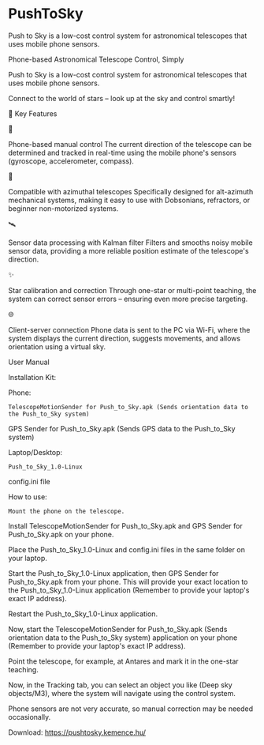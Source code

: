 # PushToSky
Push to Sky is a low-cost control system for astronomical telescopes that uses mobile phone sensors.

Phone-based Astronomical Telescope Control, Simply 

Push to Sky is a low-cost control system for astronomical telescopes that uses mobile phone sensors. 

Connect to the world of stars – look up at the sky and control smartly! 

🌟 Key Features

📱 

Phone-based manual control The current direction of the telescope can be determined and tracked in real-time using the mobile phone's sensors (gyroscope, accelerometer, compass). 

🎯 

Compatible with azimuthal telescopes Specifically designed for alt-azimuth mechanical systems, making it easy to use with Dobsonians, refractors, or beginner non-motorized systems. 

🛰️ 

Sensor data processing with Kalman filter Filters and smooths noisy mobile sensor data, providing a more reliable position estimate of the telescope's direction. 

✨ 

Star calibration and correction Through one-star or multi-point teaching, the system can correct sensor errors – ensuring even more precise targeting. 

🌐 

Client-server connection Phone data is sent to the PC via Wi-Fi, where the system displays the current direction, suggests movements, and allows orientation using a virtual sky. 

User Manual 

Installation Kit: 

Phone: 

    TelescopeMotionSender for Push_to_Sky.apk (Sends orientation data to the Push_to_Sky system) 

GPS Sender for Push_to_Sky.apk (Sends GPS data to the Push_to_Sky system) 

Laptop/Desktop: 

    Push_to_Sky_1.0-Linux 

config.ini file 

How to use: 

    Mount the phone on the telescope. 

Install TelescopeMotionSender for Push_to_Sky.apk and GPS Sender for Push_to_Sky.apk on your phone. 

Place the Push_to_Sky_1.0-Linux and config.ini files in the same folder on your laptop. 

Start the Push_to_Sky_1.0-Linux application, then GPS Sender for Push_to_Sky.apk from your phone. This will provide your exact location to the Push_to_Sky_1.0-Linux application (Remember to provide your laptop's exact IP address). 

Restart the Push_to_Sky_1.0-Linux application. 

Now, start the TelescopeMotionSender for Push_to_Sky.apk (Sends orientation data to the Push_to_Sky system) application on your phone (Remember to provide your laptop's exact IP address). 

Point the telescope, for example, at Antares and mark it in the one-star teaching. 

Now, in the Tracking tab, you can select an object you like (Deep sky objects/M3), where the system will navigate using the control system. 

Phone sensors are not very accurate, so manual correction may be needed occasionally. 

Download: https://pushtosky.kemence.hu/
